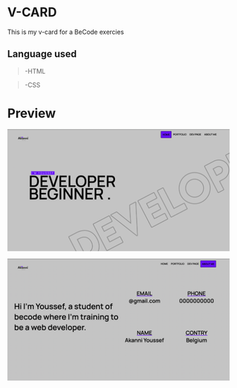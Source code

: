 # V-CARD 

This is my v-card for a BeCode exercies 

## Language used

>-HTML

>-CSS

# Preview

![preview1 ](images/Preview.png)

![preview2](images/Preview2.png)
